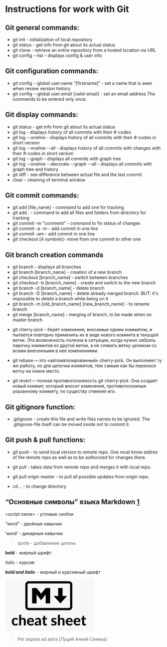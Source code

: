 # Instructions for work with Git

## Git general commands:

- git init - initialization of local repository
- git status - get info from git about its actual status
- git clone - retrieve an entire repository from a hosted location via URL
- git config --list - displays config & user info
## Git configuration commands:

* git config --global user.name “[firstname]” - set a name that is seen when review version history
* git config --global user.email [valid-email] - set an email address
The commands to be entered only once.
## Git display commands:

- git status - get info from git about its actual status
- git log - displays history of all commits with their #-codes
- git log --oneline - displays history of all commits with their #-codes in short version
- git log --oneline --all - displays history of all commits with changes with their #-codes in short version
- git log --graph - displays all commits with graph tree
- git log --oneline --decorate --graph --all - displays all commits with graph tree and history
- git diff - see difference between actual file and the last commit 
- clear - cleaning of terminal window
## Git commit commands:

- git add [file_name] - command to add one for tracking
- git add . - command to add all files and folders from directory for tracking
- git commit -m "comment" - command to fix status of changes
- git commit -a -m - add commit in one line
- git commit -am - add commit in one line
- git checkout [4 symbols]- move from one commit to other one
## Git branch creation commands

* git branch - displays all branches
* git branch [branch_name] - creation of a new branch
* git checkout [branch_name] - switch between branches
* git checkout -b [branch_name] - create and switch to the new branch
* git branch -d [branch_name] - delete branch
* git branch -D [branch_name] - delete already merged branch. BUT: it's impossible to delete a branch while being on it
* git branch -m [old_branch_name] [new_branch_name] - to rename branch
* git merge [branch_name] - merging of branch, to be made when on master branch

- git cherry-pick - берёт изменения, вносимые одним коммитом, и пытается повторно применить их в виде нового коммита в текущей ветке. Эта возможность полезна в ситуации, когда нужно забрать парочку коммитов из другой ветки, а не сливать ветку целиком со всеми внесенными в нее изменениями.

- git rebase — это «автоматизированный» cherry-pick. Он выполняет ту же работу, но для цепочки коммитов, тем самым как бы перенося ветку на новое место.

- git revert — полная противоположность git cherry-pick. Она создаёт новый коммит, который вносит изменения, противоположные указанному коммиту, по существу отменяя его.

## Git gitignore function:

- .gitignore - create this file and write files names to be ignored. The .gitignore-file itself can be moved inside not to commit it.

## Git push & pull functions:

- git push - to send local version to remote repo. One must know addres of the remote repo as well as to be authorized for changes there.

- git pull - takes data from remote repo and merges it with local repo.

- git pull origin master - to pull all possible updates from origin repo.

- cd .. - to change directory


## &#8220;Основные символы&#8221; языка Markdown [1]

&lt;script name&gt; - угловые скобки

&#8220;word&#8221; - двойные кавычки

&#8216;word&#8217; - динарные кавычки

> quote - добавление цитаты

**bold** - жирный шрифт

*italic* - курсив

***bold and italic*** - жирный и курсивный шрифт

[1]: https://learn.microsoft.com/ru-ru/contribute/markdown-reference

![markdown_icon](/markdown_icon.png)

> Per aspera ad astra [Луций Анней Сенека] 